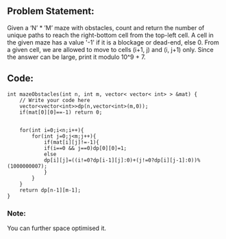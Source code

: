 ## Problem Statement:

Given a ‘N’ * ’M’ maze with obstacles, count and return the number of unique paths to reach the right-bottom cell from the top-left cell. A cell in the given maze has
a value '-1' if it is a blockage or dead-end, else 0. From a given cell, we are allowed to move to cells (i+1, j) and (i, j+1) only. Since the answer can be large,
print it modulo 10^9 + 7.


## Code:

~~~~~~
int mazeObstacles(int n, int m, vector< vector< int> > &mat) {
    // Write your code here
    vector<vector<int>>dp(n,vector<int>(m,0));
    if(mat[0][0]==-1) return 0;
  
    
    for(int i=0;i<n;i++){
        for(int j=0;j<m;j++){
            if(mat[i][j]!=-1){
            if(i==0 && j==0)dp[0][0]=1;
            else
            dp[i][j]=((i!=0?dp[i-1][j]:0)+(j!=0?dp[i][j-1]:0))%(1000000007);
            }
        } 
    }
    return dp[n-1][m-1];
}
~~~~~~

### Note:
You can further space optimised it.
